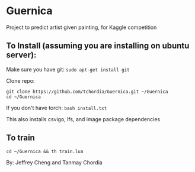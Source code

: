 # Guernica
Project to predict artist given painting, for Kaggle competition  

## To Install (assuming you are installing on ubuntu server):

Make sure you have git:
`sudo apt-get install git`

Clone repo:
```
git clone https://github.com/tchordia/Guernica.git ~/Guernica
cd ~/Guernica
```

If you don't have torch:
`bash install.txt`

This also installs csvigo, lfs, and image package dependencies

## To train

`cd ~/Guernica && th train.lua`

By: Jeffrey Cheng and Tanmay Chordia

